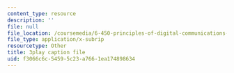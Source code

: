 ```yaml
---
content_type: resource
description: ''
file: null
file_location: /coursemedia/6-450-principles-of-digital-communications-i-fall-2006/f3066c6c54595c23a7661ea174898634_2DbwtCePzWg.vtt
file_type: application/x-subrip
resourcetype: Other
title: 3play caption file
uid: f3066c6c-5459-5c23-a766-1ea174898634
---
```

